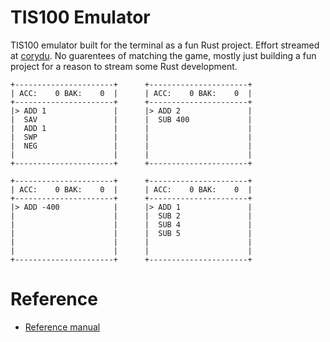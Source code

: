 # TIS100 Emulator

TIS100 emulator built for the terminal as a fun Rust project. Effort streamed at
[corydu](https://twitch.tv/corydu). No guarentees of matching the game, mostly just
building a fun project for a reason to stream some Rust development.

```
+----------------------+      +----------------------+
| ACC:    0 BAK:    0  |      | ACC:    0 BAK:    0  |
+----------------------+      +----------------------+
|> ADD 1               |      |> ADD 2               |
|  SAV                 |      |  SUB 400             |
|  ADD 1               |      |                      |
|  SWP                 |      |                      |
|  NEG                 |      |                      |
|                      |      |                      |
+----------------------+      +----------------------+

+----------------------+      +----------------------+
| ACC:    0 BAK:    0  |      | ACC:    0 BAK:    0  |
+----------------------+      +----------------------+
|> ADD -400            |      |> ADD 1               |
|                      |      |  SUB 2               |
|                      |      |  SUB 4               |
|                      |      |  SUB 5               |
|                      |      |                      |
|                      |      |                      |
+----------------------+      +----------------------+
```

# Reference

* [Reference manual](https://www.zachtronics.com/images/TIS-100P%20Reference%20Manual.pdf)
